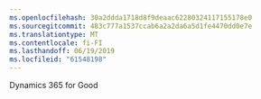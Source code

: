 ```yaml
---
ms.openlocfilehash: 30a2ddda1718d8f9deaac62280324117155178e0
ms.sourcegitcommit: 483c777a1537ccab6a2a2da6a5d1fe4470dd0e7e
ms.translationtype: MT
ms.contentlocale: fi-FI
ms.lasthandoff: 06/19/2019
ms.locfileid: "61548198"
---
```

Dynamics 365 for Good